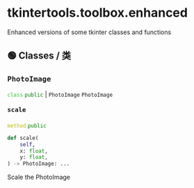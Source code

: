 # tkintertools.toolbox.enhanced

Enhanced versions of some tkinter classes and functions

## 🟢 Classes / 类

### <big>`PhotoImage`</big>



<code style='color: limegreen;'>class</code> <code style='color: green;'>public</code> | `PhotoImage` `PhotoImage`

#### <big>`scale`</big>


<code style='color: #BBBB00;'>method</code> <code style='color: green;'>public</code>

```python
def scale(
    self,
    x: float,
    y: float,
) -> PhotoImage: ...
```
Scale the PhotoImage



